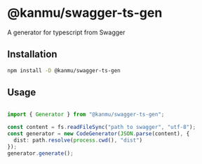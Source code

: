 # @kanmu/swagger-ts-gen

A generator for typescript from Swagger

## Installation

```bash
npm install -D @kanmu/swagger-ts-gen
```

## Usage

```ts

import { Generator } from "@kanmu/swagger-ts-gen";

const content = fs.readFileSync("path to swagger", "utf-8");
const generator = new CodeGenerator(JSON.parse(content), {
  dist: path.resolve(process.cwd(), "dist")
});
generator.generate();

```
